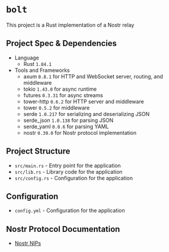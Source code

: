 # `bolt`

This project is a Rust implementation of a Nostr relay

## Project Spec & Dependencies

- Language
  - Rust `1.84.1`
- Tools and Frameworks
  - axum `0.8.1` for HTTP and WebSocket server, routing, and middleware
  - tokio `1.43.0` for async runtime
  - futures `0.3.31` for async streams
  - tower-http `0.6.2` for HTTP server and middleware
  - tower `0.5.2` for middleware
  - serde `1.0.217` for serializing and deserializing JSON
  - serde_json `1.0.138` for parsing JSON
  - serde_yaml `0.0.6` for parsing YAML
  - nostr `0.39.0` for Nostr protocol implementation

## Project Structure

- `src/main.rs` - Entry point for the application
- `src/lib.rs` - Library code for the application
- `src/config.rs` - Configuration for the application

## Configuration

- `config.yml` - Configuration for the application

## Nostr Protocol Documentation

- [Nostr NIPs](https://github.com/nostr-protocol/nips)
